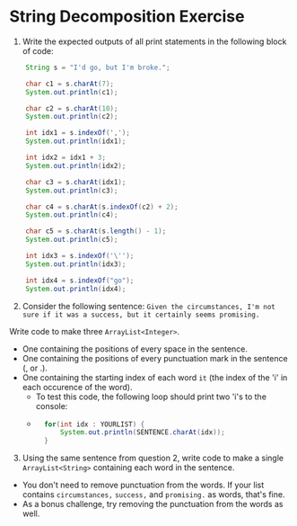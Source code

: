 # String Decomposition Exercise

1. Write the expected outputs of all print statements in the following block of code:
```Java
    String s = "I'd go, but I'm broke.";

    char c1 = s.charAt(7);
    System.out.println(c1);

    char c2 = s.charAt(10);
    System.out.println(c2);

    int idx1 = s.indexOf(',');
    System.out.println(idx1);

    int idx2 = idx1 + 3;
    System.out.println(idx2);

    char c3 = s.charAt(idx1);
    System.out.println(c3);

    char c4 = s.charAt(s.indexOf(c2) + 2);
    System.out.println(c4);

    char c5 = s.charAt(s.length() - 1);
    System.out.println(c5);

    int idx3 = s.indexOf('\'');
    System.out.println(idx3);

    int idx4 = s.indexOf("go");
    System.out.println(idx4);
```

2. Consider the following sentence:
```Given the circumstances, I'm not sure if it was a success, but it certainly seems promising.```

Write code to make three `ArrayList<Integer>`.
* One containing the positions of every space in the sentence.
* One containing the positions of every punctuation mark in the sentence (, or .).
* One containing the starting index of each word `it` (the index of the 'i' in each occurence of the word).
    * To test this code, the following loop should print two 'i's to the console:
    * ```Java
        for(int idx : YOURLIST) {
            System.out.println(SENTENCE.charAt(idx));
        }

3. Using the same sentence from question 2, write code to make a single `ArrayList<String>` containing each word in the sentence.

* You don't need to remove punctuation from the words. If your list contains `circumstances,` `success,` and `promising.` as words, that's fine.
* As a bonus challenge, try removing the punctuation from the words as well.

